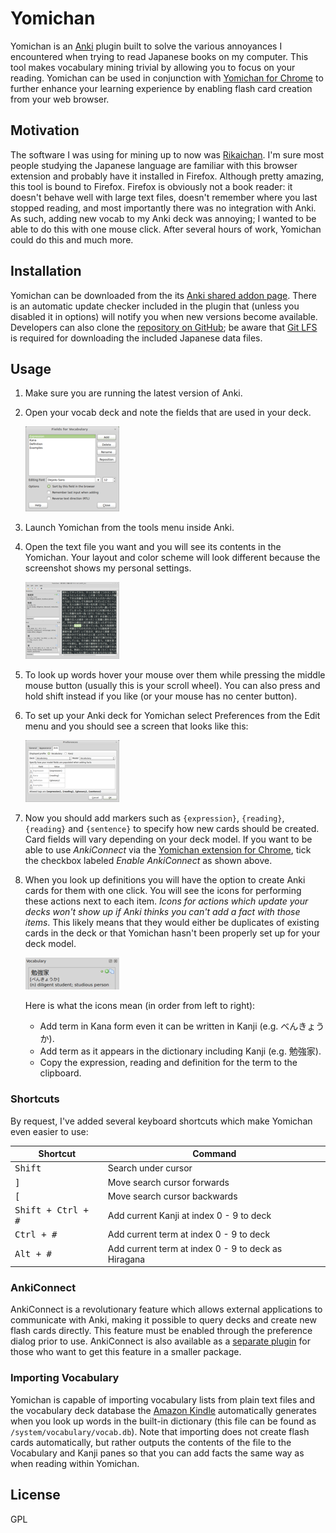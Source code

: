 # Yomichan #

Yomichan is an [Anki](http://ankisrs.net/) plugin built to solve the various annoyances I encountered when trying to
read Japanese books on my computer. This tool makes vocabulary mining trivial by allowing you to focus on your reading.
Yomichan can be used in conjunction with [Yomichan for Chrome](https://foosoft.net/projects/yomichan-chrome-ext) to
further enhance your learning experience by enabling flash card creation from your web browser.

## Motivation ##

The software I was using for mining up to now was [Rikaichan](http://www.polarcloud.com/rikaichan/). I'm sure most
people studying the Japanese language are familiar with this browser extension and probably have it installed in
Firefox. Although pretty amazing, this tool is bound to Firefox. Firefox is obviously not a book reader: it doesn't
behave well with large text files, doesn't remember where you last stopped reading, and most importantly there was no
integration with Anki. As such, adding new vocab to my Anki deck was annoying; I wanted to be able to do this with one
mouse click. After several hours of work, Yomichan could do this and much more.

## Installation ##

Yomichan can be downloaded from the its [Anki shared addon page](https://ankiweb.net/shared/info/934748696). There is an
automatic update checker included in the plugin that (unless you disabled it in options) will notify you when new
versions become available. Developers can also clone the [repository on
GitHub](https://github.com/FooSoft/yomichan-chrome-ext); be aware that [Git LFS](https://git-lfs.github.com/) is
required for downloading the included Japanese data files.

## Usage ##

1.  Make sure you are running the latest version of Anki.
2.  Open your vocab deck and note the fields that are used in your deck.

    [![Card layout dialog](img/layout-thumb.png)](img/layout.png)

3.  Launch Yomichan from the tools menu inside Anki.
4.  Open the text file you want and you will see its contents in the Yomichan.  Your layout and color scheme will look
    different because the screenshot shows my personal settings.

    [![Reader dialog](img/reader-thumb.png)](img/reader.png)

5.  To look up words hover your mouse over them while pressing the middle mouse button (usually this is your scroll
    wheel). You can also press and hold shift instead if you like (or your mouse has no center button).
6.  To set up your Anki deck for Yomichan select Preferences from the Edit menu and you should see a screen that looks
    like this:

    [![Preferences dialog](img/preferences-thumb.png)](img/preferences.png)

7.  Now you should add markers such as `{expression}`, `{reading}`, `{reading}` and `{sentence}` to specify how new
    cards should be created. Card fields will vary depending on your deck model. If you want to be able to use
    *AnkiConnect* via the [Yomichan extension for Chrome](/projects/yomichan-chrome-ext), tick the checkbox labeled
    *Enable AnkiConnect* as shown above.

8.  When you look up definitions you will have the option to create Anki cards for them with one click. You will see the
    icons for performing these actions next to each item. *Icons for actions which update your decks won't show up if
    Anki thinks you can't add a fact with those items*. This likely means that they would either be duplicates of
    existing cards in the deck or that Yomichan hasn't been properly set up for your deck model.

    [![Icons](img/icons-thumb.png)](img/icons.png)

    Here is what the icons mean (in order from left to right):
    *   Add term in Kana form even it can be written in Kanji (e.g. べんきょうか).
    *   Add term as it appears in the dictionary including Kanji (e.g. 勉強家).
    *   Copy the expression, reading and definition for the term to the clipboard.

### Shortcuts ###

By request, I've added several keyboard shortcuts which make Yomichan even easier to use:

| Shortcut                    | Command                                             |
|-----------------------------|-----------------------------------------------------|
| <kbd>Shift</kbd>            | Search under cursor                                 |
| <kbd>]</kbd>                | Move search cursor forwards                         |
| <kbd>[</kbd>                | Move search cursor backwards                        |
| <kbd>Shift + Ctrl + #</kbd> | Add current Kanji at index 0 - 9 to deck            |
| <kbd>Ctrl + #</kbd>         | Add current term at index  0 - 9 to deck            |
| <kbd>Alt + #</kbd>          | Add current term at index 0 - 9 to deck as Hiragana |

### AnkiConnect ###

AnkiConnect is a revolutionary feature which allows external applications to communicate with Anki, making it possible
to query decks and create new flash cards directly. This feature must be enabled through the preference dialog prior to
use. AnkiConnect is also available as a [separate plugin](https://foosoft.net/projects/anki-connect) for those who want
to get this feature in a smaller package.

### Importing Vocabulary ###

Yomichan is capable of importing vocabulary lists from plain text files and the vocabulary deck database the [Amazon
Kindle](http://en.wikipedia.org/wiki/Kindle) automatically generates when you look up words in the built-in dictionary
(this file can be found as `/system/vocabulary/vocab.db`). Note that importing does not create flash cards
automatically, but rather outputs the contents of the file to the Vocabulary and Kanji panes so that you can add facts
the same way as when reading within Yomichan.

## License ##

GPL
